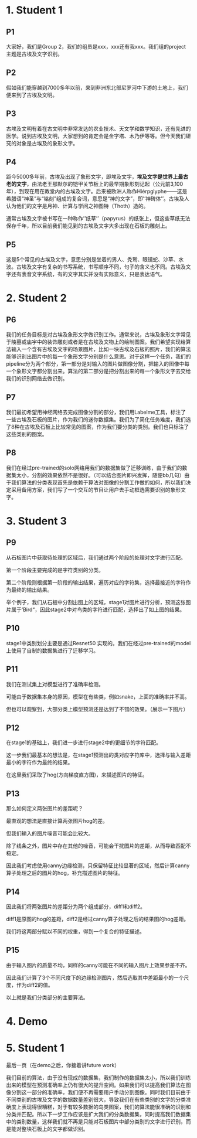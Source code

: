 # 1. Student 1

## P1

大家好，我们是Group 2，我们的组员是xxx，xxx还有我xxx。我们组的project主题是古埃及文字识别。

## P2

假如我们能穿越到7000多年以前，来到非洲东北部尼罗河中下游的土地上，我们便来到了古埃及文明。

## P3

古埃及文明有着在古文明中非常发达的农业技术、天文学和数学知识，还有先进的医学。说到古埃及文明，大家想到的肯定会是金字塔、木乃伊等等。但今天我们研究的对象是古埃及的象形文字。

## P4

距今5000多年前，古埃及出现了象形文字，即埃及文字，**埃及文字是世界上最古老的文字**，由法老王那默尔的铠甲关节板上的最早期象形刻记起（公元前3,100年），到现在用在教堂内的古埃及文字。后来被欧洲人称作Hiérpglyphe——这是希腊语“神圣”与“铭刻”组成的复合词，意思是“神的文字”，即’’神碑体’’。古埃及人认为他们的文字是月神、计算与学问之神图特（Thoth）造的。

通常古埃及文字被书写在一种称作’’纸草’’（papyrus）的纸张上，但这些草纸无法保存千年，所以目前我们能见到的古埃及文字大多出现在石板的雕刻上。

## P5

这是5个常见的古埃及文字，意思分别是坐着的男人、秃鹫、眼镜蛇、沙草、水波。古埃及文字有复杂的书写系统，书写顺序不同，句子的含义也不同。古埃及文字还有表音文字系统，有的文字其实并没有实际意义，只是表达语气。

# 2. Student 2

## P6

我们的任务目标是对古埃及象形文字做识别工作。通常来说，古埃及象形文字常见于陵墓或庙宇中的装饰雕刻或者是在古埃及文物上的绘制图案。我们希望实现给算法输入一个含有古埃及文字的场景图片，比如一块古埃及石板的照片，我们的算法能够识别出图片中的每一个象形文字分别是什么意思。对于这样一个任务，我们的pipeline分为两个部分，第一部分是对输入的图片做图像分割，把输入的图像中每一个象形文字都分割出来。算法的第二部分是把分割出来的每一个象形文字去交给我们的识别网络去做识别。

## P7

我们最初希望用神经网络去完成图像分割的部分，我们用Labelme工具，标注了一些古埃及石板的图片，作为我们的迷你数据集。我们为了简化任务难度，我们选了8种在古埃及石板上比较常见的图案，作为我们要分类的类别。我们也只标注了这些类别的图案。

## P8

我们在经过pre-trained的solo网络用我们的数据集做了迁移训练，由于我们的数据集太小，分割的效果依然不是很好。（可以结合图片即兴发挥，随便bb几句）由于我们算法的分类表现首先是依赖于算法对图像的分割工作做的如何，所以我们决定采用备用方案，我们写了一个交互的节目让用户去手动框选需要识别的象形文字。

# 3. Student 3

## P9

从石板图片中获取待处理的区域后，我们通过两个阶段的处理对文字进行匹配。

第一个阶段主要完成的是字符类别的分类。

第二个阶段则根据第一阶段的输出结果，遍历对应的字符集，选择最接近的字符作为最终的输出结果。

举个例子，我们从石板中分割出图上的区域，stage1对图片进行分析，预测这张图片属于‘Bird“，因此stage2中对鸟类的字符进行匹配，选择出了如上图的结果。

## P10

stage1中类别划分主要是通过Resnet50 实现的。我们在经过pre-trained的model上使用了自制的数据集进行了迁移学习。

## P11

我们在测试集上对模型进行了准确率检测。

可能由于数据集本身的原因，模型在有些类，例如snake，上面的准确率并不高。

但也可以观察到，大部分类上模型预测还是达到了不错的效果。（展示一下图片）

## P12

在stage1的基础上，我们进一步进行stage2中的更细节的字符匹配。

这一步我们最基本的想法是，在stage1预测出的类对应字符库中，选择与输入差距最小的字符作为最终的结果。

在这里我们采取了hog(方向梯度直方图)，来描述图片的特征。



## P13

那么如何定义两张图片的差距呢？

最直观的想法是直接计算两张图片hog的差。

但我们输入的图片噪音可能会比较大。

除了线条之外，图片中存在其他的噪音，可能会干扰图片的差距，从而导致匹配不稳定。

因此我们考虑使用canny边缘检测，只保留特征比较显著的区域，然后计算canny算子处理之后的图片的hog，补充描述图片的特征。

## P14

因此我们将两张图片的差距分为两个组成部分，diff1和diff2。

diff1是原图的hog的差距，diff2是经过canny算子处理之后的结果图的hog差距。

我们将这两部分赋以不同的权重，得到一个复合的特征描述。

## P15

由于输入图片的质量不均，同样的canny可能在不同的输入图片上效果参差不齐。

因此我们计算了3个不同尺度下的边缘检测图片，然后选取其中差距最小的一个尺度，作为diff2的值。

以上就是我们分类部分的主要算法。

# 4. Demo

# 5. Student 1

最后一页（在demo之后，你接着讲future work）

我们目前的算法，由于没有现成的数据集，我们制作的数据集太小，所以我们训练出来的模型在预测准确率上仍有很大的提升空间。如果我们可以提高我们算法在图像分割这一部分的准确率，我们便不再需要用户手动分割图像。同时我们目前由于不同类别的古埃及文字的数据数量差别很大，导致我们在有些类别的文字的分类准确度上表现得很糟糕，对于有较多数据的鸟类图案，我们的算法能很准确的识别和分类并匹配。所以下一步工作应该是扩大我们的分类数据集，同时提高我们数据集中的类别数量，这样我们就不再是只能对石板图片中部分类别的文字进行识别，而是能对整块石板上的文字都做识别。

